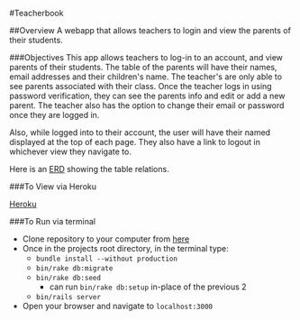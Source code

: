 #Teacherbook

##Overview
A webapp that allows teachers to login and view the parents of their students.

###Objectives
This app allows teachers to log-in to an account, and view parents of their students. The table of the parents will have their names, email addresses and their children's name. The teacher's are only able to see parents associated with their class. Once the teacher logs in using password verification, they can see the parents info and edit or add a new parent. The teacher also has the option to change their email or password once they are logged in.

Also, while logged into to their account, the user will have their named displayed at the top of each page. They also have a link to logout in whichever view they navigate to.

Here is an [ERD](https://www.lucidchart.com/invitations/accept/279f5fb1-fbb2-4978-816c-11edd6baac28) showing the table relations.

###To View via Heroku

[Heroku](http://ancient-garden-8370.herokuapp.com/)

###To Run via terminal
* Clone repository to your computer from [here](https://github.com/aaronwiggins/teacherbook.git)
* Once in the projects root directory, in the terminal type:
    * `bundle install --without production`
    * `bin/rake db:migrate`
    * `bin/rake db:seed`
        * can run `bin/rake db:setup` in-place of the previous 2
    * `bin/rails server`
* Open your browser and navigate to `localhost:3000`
